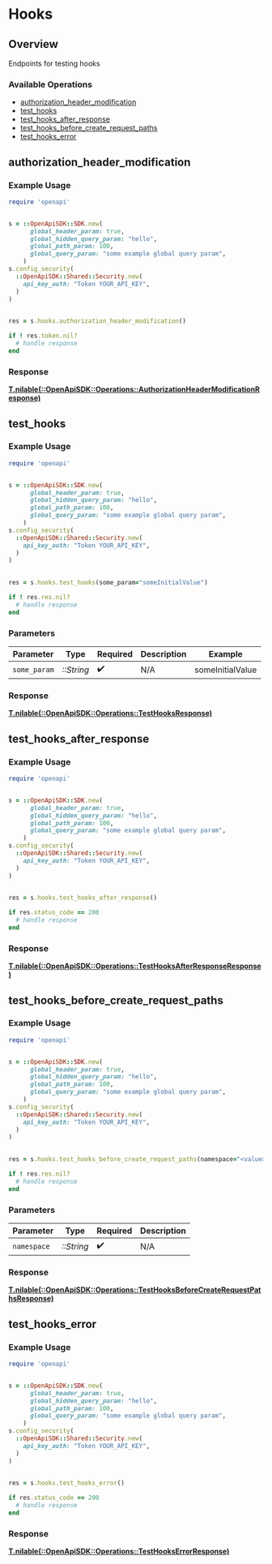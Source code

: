 # Hooks


## Overview

Endpoints for testing hooks

### Available Operations

* [authorization_header_modification](#authorization_header_modification)
* [test_hooks](#test_hooks)
* [test_hooks_after_response](#test_hooks_after_response)
* [test_hooks_before_create_request_paths](#test_hooks_before_create_request_paths)
* [test_hooks_error](#test_hooks_error)

## authorization_header_modification

### Example Usage

```ruby
require 'openapi'


s = ::OpenApiSDK::SDK.new(
      global_header_param: true,
      global_hidden_query_param: "hello",
      global_path_param: 100,
      global_query_param: "some example global query param",
    )
s.config_security(
  ::OpenApiSDK::Shared::Security.new(
    api_key_auth: "Token YOUR_API_KEY",
  )
)

    
res = s.hooks.authorization_header_modification()

if ! res.token.nil?
  # handle response
end

```




### Response

**[T.nilable(::OpenApiSDK::Operations::AuthorizationHeaderModificationResponse)](../../models/operations/authorizationheadermodificationresponse.md)**


## test_hooks

### Example Usage

```ruby
require 'openapi'


s = ::OpenApiSDK::SDK.new(
      global_header_param: true,
      global_hidden_query_param: "hello",
      global_path_param: 100,
      global_query_param: "some example global query param",
    )
s.config_security(
  ::OpenApiSDK::Shared::Security.new(
    api_key_auth: "Token YOUR_API_KEY",
  )
)

    
res = s.hooks.test_hooks(some_param="someInitialValue")

if ! res.res.nil?
  # handle response
end

```



### Parameters

| Parameter          | Type               | Required           | Description        | Example            |
| ------------------ | ------------------ | ------------------ | ------------------ | ------------------ |
| `some_param`       | *::String*         | :heavy_check_mark: | N/A                | someInitialValue   |


### Response

**[T.nilable(::OpenApiSDK::Operations::TestHooksResponse)](../../models/operations/testhooksresponse.md)**


## test_hooks_after_response

### Example Usage

```ruby
require 'openapi'


s = ::OpenApiSDK::SDK.new(
      global_header_param: true,
      global_hidden_query_param: "hello",
      global_path_param: 100,
      global_query_param: "some example global query param",
    )
s.config_security(
  ::OpenApiSDK::Shared::Security.new(
    api_key_auth: "Token YOUR_API_KEY",
  )
)

    
res = s.hooks.test_hooks_after_response()

if res.status_code == 200
  # handle response
end

```




### Response

**[T.nilable(::OpenApiSDK::Operations::TestHooksAfterResponseResponse)](../../models/operations/testhooksafterresponseresponse.md)**


## test_hooks_before_create_request_paths

### Example Usage

```ruby
require 'openapi'


s = ::OpenApiSDK::SDK.new(
      global_header_param: true,
      global_hidden_query_param: "hello",
      global_path_param: 100,
      global_query_param: "some example global query param",
    )
s.config_security(
  ::OpenApiSDK::Shared::Security.new(
    api_key_auth: "Token YOUR_API_KEY",
  )
)

    
res = s.hooks.test_hooks_before_create_request_paths(namespace="<value>")

if ! res.res.nil?
  # handle response
end

```



### Parameters

| Parameter          | Type               | Required           | Description        |
| ------------------ | ------------------ | ------------------ | ------------------ |
| `namespace`        | *::String*         | :heavy_check_mark: | N/A                |


### Response

**[T.nilable(::OpenApiSDK::Operations::TestHooksBeforeCreateRequestPathsResponse)](../../models/operations/testhooksbeforecreaterequestpathsresponse.md)**


## test_hooks_error

### Example Usage

```ruby
require 'openapi'


s = ::OpenApiSDK::SDK.new(
      global_header_param: true,
      global_hidden_query_param: "hello",
      global_path_param: 100,
      global_query_param: "some example global query param",
    )
s.config_security(
  ::OpenApiSDK::Shared::Security.new(
    api_key_auth: "Token YOUR_API_KEY",
  )
)

    
res = s.hooks.test_hooks_error()

if res.status_code == 200
  # handle response
end

```




### Response

**[T.nilable(::OpenApiSDK::Operations::TestHooksErrorResponse)](../../models/operations/testhookserrorresponse.md)**

